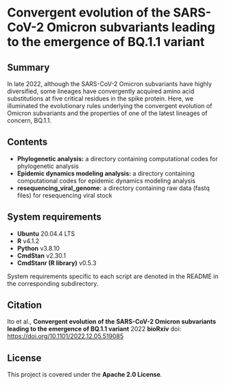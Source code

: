# Convergent evolution of the SARS-CoV-2 Omicron subvariants leading to the emergence of BQ.1.1 variant

## Summary
In late 2022, although the SARS-CoV-2 Omicron subvariants have highly diversified, some lineages have convergently acquired amino acid substitutions at five critical residues in the spike protein. Here, we illuminated the evolutionary rules underlying the convergent evolution of Omicron subvariants and the properties of one of the latest lineages of concern, BQ.1.1.


## Contents
* **Phylogenetic analysis:** a directory containing computational codes for phylogenetic analysis
* **Epidemic dynamics modeling analysis:** a directory containing computational codes for epidemic dynamics modeling analysis
* **resequencing_viral_genome:** a directory containing raw data (fastq files) for resequencing viral stock



## System requirements
* **Ubuntu** 20.04.4 LTS
* **R** v4.1.2
* **Python** v3.8.10
* **CmdStan** v2.30.1
* **CmdStanr (R library)** v0.5.3

System requirements specific to each script are denoted in the README in the corresponding subdirectory.

## Citation
Ito et al., **Convergent evolution of the SARS-CoV-2 Omicron subvariants leading to the emergence of BQ.1.1 variant** 2022 **bioRxiv**
doi: https://doi.org/10.1101/2022.12.05.519085


## License
This project is covered under the **Apache 2.0 License**.


